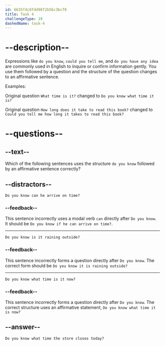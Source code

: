 ```yaml
---
id: 6635fdc8fdd98f2b56c3bcf8
title: Task 4
challengeType: 19
dashedName: task-4
---
```


# --description--

Expressions like `do you know`, `could you tell me`, and `do you have any idea` are commonly used in English to inquire or confirm information gently. You use them followed by a question and the structure of the question changes to an affirmative sentence.

Examples:

Original question `What time is it?` changed to `Do you know what time it is?`

Original question `How long does it take to read this book?` changed to `Could you tell me how long it takes to read this book?`

# --questions--

## --text--

Which of the following sentences uses the structure `do you know` followed by an affirmative sentence correctly?

## --distractors--

`Do you know can he arrive on time?`

### --feedback--

This sentence incorrectly uses a modal verb `can` directly after `Do you know`. It should be `Do you know if he can arrive on time?`.

---

`Do you know is it raining outside?`

### --feedback--

This sentence incorrectly forms a question directly after `Do you know`. The correct form should be `Do you know it is raining outside?`

---

`Do you know what time is it now?`

### --feedback--

This sentence incorrectly forms a question directly after `Do you know`. The correct structure uses an affirmative statement, `Do you know what time it is now?`

## --answer--

`Do you know what time the store closes today?`

